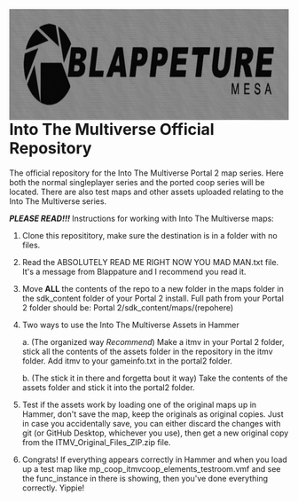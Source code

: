 <img src="RAW IMAGES/logos/blaperture_mesa_sticker.png" alt="blaperture_mesa_sticker" width="1000" height="200" align="left">
<br>
<br>
<br>
<br>
<br>

# Into The Multiverse Official Repository
The official repository for the Into The Multiverse Portal 2 map series. Here both the normal singleplayer series and the ported coop series will be located. There are also test maps and other assets uploaded relating to the Into The Multiverse series.

***PLEASE READ!!!***
Instructions for working with Into The Multiverse maps:
1. Clone this reposititory, make sure the destination is in a folder with no files.
2. Read the ABSOLUTELY READ ME RIGHT NOW YOU MAD MAN.txt file. It's a message from Blappature and I recommend you read it.
3. Move **ALL** the contents of the repo to a new folder in the maps folder in the sdk_content folder of your Portal 2 install. Full path from your Portal 2 folder should be: Portal 2/sdk_content/maps/(repohere)
4. Two ways to use the Into The Multiverse Assets in Hammer

   a. (The organized way *Recommend*) Make a itmv in your Portal 2 folder, stick all the contents of the assets folder in the repository in the itmv folder. Add itmv to your gameinfo.txt in the portal2 folder.

   b. (The stick it in there and forgetta bout it way) Take the contents of the assets folder and stick it into the portal2 folder.
6. Test if the assets work by loading one of the original maps up in Hammer, don't save the map, keep the originals as original copies. Just in case you accidentally save, you can either discard the changes with git (or GitHub Desktop, whichever you use), then get a new original copy from the ITMV_Original_Files_ZIP.zip file.
7. Congrats! If everything appears correctly in Hammer and when you load up a test map like mp_coop_itmvcoop_elements_testroom.vmf and see the func_instance in there is showing, then you've done everything correctly. Yippie!
